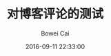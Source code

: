 ---
layout:	post
title: "对博客评论的测试"
date : 2016-09-11 22:33:00
categories: github
tags: test Disqus
author: Bowei Cai
---